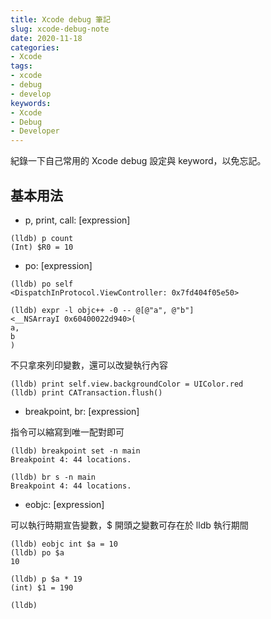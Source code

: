 ```yaml
---
title: Xcode debug 筆記
slug: xcode-debug-note
date: 2020-11-18
categories:
- Xcode
tags:
- xcode
- debug
- develop
keywords:
- Xcode
- Debug
- Developer
---
```


紀錄一下自己常用的 Xcode debug 設定與 keyword，以免忘記。
<!--more-->

<!-- toc -->

## 基本用法 ##

- p, print, call: [expression]

```
(lldb) p count
(Int) $R0 = 10
```

- po: [expression]

```
(lldb) po self
<DispatchInProtocol.ViewController: 0x7fd404f05e50>

(lldb) expr -l objc++ -0 -- @[@"a", @"b"]
<__NSArrayI 0x60400022d940>(
a,
b
)
```

不只拿來列印變數，還可以改變執行內容

```
(lldb) print self.view.backgroundColor = UIColor.red
(lldb) print CATransaction.flush()
```

- breakpoint, br: [expression]

指令可以縮寫到唯一配對即可

```
(lldb) breakpoint set -n main
Breakpoint 4: 44 locations.

(lldb) br s -n main
Breakpoint 4: 44 locations.
```

- eobjc: [expression]

可以執行時期宣告變數，$ 開頭之變數可存在於 lldb 執行期間

```
(lldb) eobjc int $a = 10
(lldb) po $a
10

(lldb) p $a * 19
(int) $1 = 190

(lldb)
```